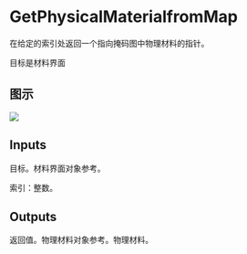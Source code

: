 # GetPhysicalMaterialfromMap

在给定的索引处返回一个指向掩码图中物理材料的指针。

目标是材料界面

## 图示

![]($-20221218-20281107.png)

## Inputs

目标。材料界面对象参考。

索引：整数。  

## Outputs

返回值。物理材料对象参考。物理材料。
